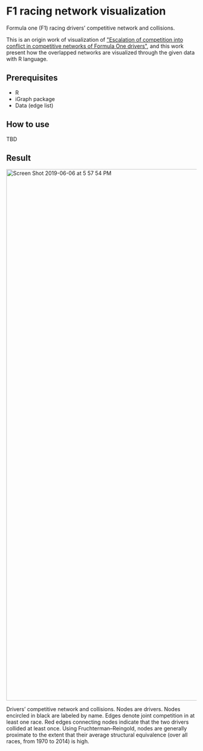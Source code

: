 # F1 racing network visualization
Formula one (F1) racing drivers’ competitive network and collisions.

This is an origin work of visualization of ["Escalation of competition into conflict in competitive networks of Formula One drivers"](https://www.pnas.org/content/115/15/E3361), and this work present how the overlapped networks are visualized through the given data with R language.

## Prerequisites
- R
- iGraph package
- Data (edge list)

## How to use
TBD

## Result
<img width="1405" alt="Screen Shot 2019-06-06 at 5 57 54 PM" src="https://user-images.githubusercontent.com/9071682/59020298-a5c93b80-8884-11e9-83c6-1aa294597f94.png">


Drivers’ competitive network and collisions. Nodes are drivers. Nodes encircled in black are labeled by name. Edges denote joint competition in at least one race. Red edges connecting nodes indicate that the two drivers collided at least once. Using Fruchterman–Reingold, nodes are generally proximate to the extent that their average structural equivalence (over all races, from 1970 to 2014) is high.

